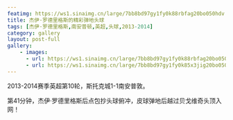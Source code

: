 ```yaml
---
featimg: https://ws1.sinaimg.cn/large/7bb8bd97gy1fy0k88rbfag20bo050hdv.gif
title: 杰伊·罗德里格斯的精彩弹地头球
tags: [杰伊·罗德里格斯,南安普顿,英超,头球,2013-2014]
category: gallery
layout: post-full
gallery:
    - images:
      - url: https://ws1.sinaimg.cn/large/7bb8bd97gy1fy0k88rbfag20bo050hdv.gif
      - url: https://ws1.sinaimg.cn/large/7bb8bd97gy1fy0k85x3jig20bo050e83.gif
---
```


2013-2014赛季英超第10轮，斯托克城1-1南安普敦。

第41分钟，杰伊·罗德里格斯后点包抄头球俯冲，皮球弹地后越过贝戈维奇头顶入网！